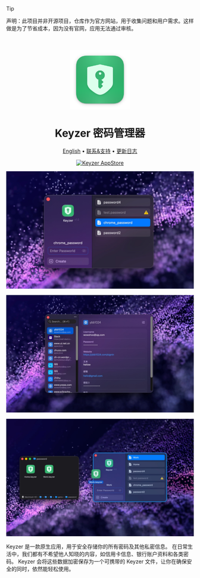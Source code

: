 <!--idoc:ignore:start-->
> [!TIP]
> 声明：此项目并非开源项目，仓库作为官方网站，用于收集问题和用户需求。这样做是为了节省成本，因为没有官网，应用无法通过审核。
<!--idoc:ignore:end-->

<div align="center">
  <br />
  <br />
  <img src="./assets/logo.png" width="160" height="160">
  <h1>
    Keyzer 密码管理器
  </h1>
  <!--rehype:style=border: 0;-->
  <p>
    <a href="./README.md">English</a> • 
    <a target="_blank" href="https://github.com/jaywcjlove/keyzer/issues/new?template=bug_report_cn.yml">联系&支持</a> • 
    <a href="./CHANGELOG.zh.md">更新日志</a>
  </p>
  <p>
    <a target="_blank" href="https://apps.apple.com/app/Keyzer/6500434773" title="Keyzer for macOS">
      <img alt="Keyzer AppStore" src="https://jaywcjlove.github.io/sb/download/macos.svg" height="51">
    </a>
  </p>
</div>

![](./assets/screenshots-1.jpg)

![](./assets/screenshots-2.jpg)

![](./assets/screenshots-3.jpg)

Keyzer 是一款原生应用，用于安全存储你的所有密码及其他私密信息。
在日常生活中，我们都有不希望他人知晓的内容，如信用卡信息、银行账户资料和各类密码。
Keyzer 会将这些数据加密保存为一个可携带的 Keyzer 文件，让你在确保安全的同时，依然能轻松使用。

<!--idoc:config:
title: Keyzer
keywords: Keyzer,密码管理器,密码,安全,加密,隐私,安全存储,密码保险库,本地存储,离线,数据保护,简单,易用
description: 一款原生应用，用于安全存储你的所有密码及其他私密信息
-->